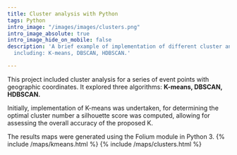 ```yaml
---
title: Cluster analysis with Python
tags: Python
intro_image: "/images/images/clusters.png"
intro_image_absolute: true
intro_image_hide_on_mobile: false
description: 'A brief example of implementation of different cluster analysis algorithms
  including: K-means, DBSCAN, HDBSCAN.'

---
```

This project included cluster analysis for a series of event points with geographic coordinates. It explored three algorithms: **K-means, DBSCAN, HDBSCAN.**

Initially, implementation of K-means was undertaken, for determining the optimal cluster number a silhouette score was computed, allowing for assessing the overall accuracy of the proposed K.

The results maps were generated using the Folium module in Python 3. 
{% include /maps/kmeans.html %}
{% include /maps/clusters.html %}
